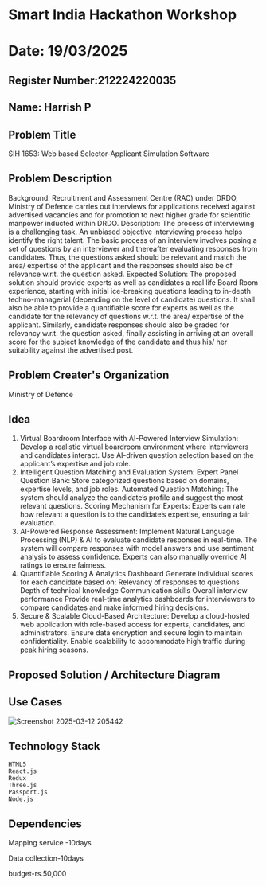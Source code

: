 # Smart India Hackathon Workshop
# Date: 19/03/2025
## Register Number:212224220035
## Name: Harrish P
## Problem Title
SIH 1653: Web based Selector-Applicant Simulation Software
## Problem Description
Background: Recruitment and Assessment Centre (RAC) under DRDO, Ministry of Defence carries out interviews for applications received against advertised vacancies and for promotion to next higher grade for scientific manpower inducted within DRDO. Description: The process of interviewing is a challenging task. An unbiased objective interviewing process helps identify the right talent. The basic process of an interview involves posing a set of questions by an interviewer and thereafter evaluating responses from candidates. Thus, the questions asked should be relevant and match the area/ expertise of the applicant and the responses should also be of relevance w.r.t. the question asked. Expected Solution: The proposed solution should provide experts as well as candidates a real life Board Room experience, starting with initial ice-breaking questions leading to in-depth techno-managerial (depending on the level of candidate) questions. It shall also be able to provide a quantifiable score for experts as well as the candidate for the relevancy of questions w.r.t. the area/ expertise of the applicant. Similarly, candidate responses should also be graded for relevancy w.r.t. the question asked, finally assisting in arriving at an overall score for the subject knowledge of the candidate and thus his/ her suitability against the advertised post.

## Problem Creater's Organization
Ministry of Defence

## Idea
1. Virtual Boardroom Interface with AI-Powered Interview Simulation:
Develop a realistic virtual boardroom environment where interviewers and candidates interact.
Use AI-driven question selection based on the applicant’s expertise and job role.
2. Intelligent Question Matching and Evaluation System:
Expert Panel Question Bank: Store categorized questions based on domains, expertise levels, and job roles.
Automated Question Matching: The system should analyze the candidate’s profile and suggest the most relevant questions.
Scoring Mechanism for Experts: Experts can rate how relevant a question is to the candidate’s expertise, ensuring a fair evaluation.
3. AI-Powered Response Assessment:
Implement Natural Language Processing (NLP) & AI to evaluate candidate responses in real-time.
The system will compare responses with model answers and use sentiment analysis to assess confidence.
Experts can also manually override AI ratings to ensure fairness.
4. Quantifiable Scoring & Analytics Dashboard
Generate individual scores for each candidate based on:
Relevancy of responses to questions
Depth of technical knowledge
Communication skills
Overall interview performance
Provide real-time analytics dashboards for interviewers to compare candidates and make informed hiring decisions.
5. Secure & Scalable Cloud-Based Architecture:
Develop a cloud-hosted web application with role-based access for experts, candidates, and administrators.
Ensure data encryption and secure login to maintain confidentiality.
Enable scalability to accommodate high traffic during peak hiring seasons.



## Proposed Solution / Architecture Diagram


## Use Cases
![Screenshot 2025-03-12 205442](https://github.com/user-attachments/assets/f0137e3c-78b2-4bda-a4e9-9401d83d2033)


## Technology Stack
```
HTML5
React.js
Redux
Three.js
Passport.js
Node.js
```

## Dependencies
Mapping service -10days

Data collection-10days

budget-rs.50,000
